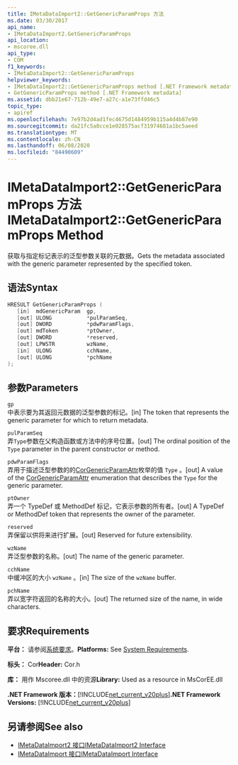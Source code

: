 ```yaml
---
title: IMetaDataImport2::GetGenericParamProps 方法
ms.date: 03/30/2017
api_name:
- IMetaDataImport2.GetGenericParamProps
api_location:
- mscoree.dll
api_type:
- COM
f1_keywords:
- IMetaDataImport2::GetGenericParamProps
helpviewer_keywords:
- IMetaDataImport2::GetGenericParamProps method [.NET Framework metadata]
- GetGenericParamProps method [.NET Framework metadata]
ms.assetid: dbb21e67-712b-49e7-a27c-a1e73ffd46c5
topic_type:
- apiref
ms.openlocfilehash: 7e97b2d4ad1fec4675d1484959b115a4d4b87e90
ms.sourcegitcommit: da21fc5a8cce1e028575acf31974681a1bc5aeed
ms.translationtype: MT
ms.contentlocale: zh-CN
ms.lasthandoff: 06/08/2020
ms.locfileid: "84490609"
---
```

# <a name="imetadataimport2getgenericparamprops-method"></a><span data-ttu-id="3b1a9-102">IMetaDataImport2::GetGenericParamProps 方法</span><span class="sxs-lookup"><span data-stu-id="3b1a9-102">IMetaDataImport2::GetGenericParamProps Method</span></span>
<span data-ttu-id="3b1a9-103">获取与指定标记表示的泛型参数关联的元数据。</span><span class="sxs-lookup"><span data-stu-id="3b1a9-103">Gets the metadata associated with the generic parameter represented by the specified token.</span></span>  
  
## <a name="syntax"></a><span data-ttu-id="3b1a9-104">语法</span><span class="sxs-lookup"><span data-stu-id="3b1a9-104">Syntax</span></span>  
  
```cpp  
HRESULT GetGenericParamProps (  
   [in]  mdGenericParam  gp,  
   [out] ULONG           *pulParamSeq,  
   [out] DWORD           *pdwParamFlags,  
   [out] mdToken         *ptOwner,  
   [out] DWORD           *reserved,  
   [out] LPWSTR          wzName,  
   [in]  ULONG           cchName,  
   [out] ULONG           *pchName  
);  
```  
  
## <a name="parameters"></a><span data-ttu-id="3b1a9-105">参数</span><span class="sxs-lookup"><span data-stu-id="3b1a9-105">Parameters</span></span>  
 `gp`  
 <span data-ttu-id="3b1a9-106">中表示要为其返回元数据的泛型参数的标记。</span><span class="sxs-lookup"><span data-stu-id="3b1a9-106">[in] The token that represents the generic parameter for which to return metadata.</span></span>  
  
 `pulParamSeq`  
 <span data-ttu-id="3b1a9-107">弄`Type`参数在父构造函数或方法中的序号位置。</span><span class="sxs-lookup"><span data-stu-id="3b1a9-107">[out] The ordinal position of the `Type` parameter in the parent constructor or method.</span></span>  
  
 `pdwParamFlags`  
 <span data-ttu-id="3b1a9-108">弄用于描述泛型参数的的[CorGenericParamAttr](corgenericparamattr-enumeration.md)枚举的值 `Type` 。</span><span class="sxs-lookup"><span data-stu-id="3b1a9-108">[out] A value of the [CorGenericParamAttr](corgenericparamattr-enumeration.md) enumeration that describes the `Type` for the generic parameter.</span></span>  
  
 `ptOwner`  
 <span data-ttu-id="3b1a9-109">弄一个 TypeDef 或 MethodDef 标记，它表示参数的所有者。</span><span class="sxs-lookup"><span data-stu-id="3b1a9-109">[out] A TypeDef or MethodDef token that represents the owner of the parameter.</span></span>  
  
 `reserved`  
 <span data-ttu-id="3b1a9-110">弄保留以供将来进行扩展。</span><span class="sxs-lookup"><span data-stu-id="3b1a9-110">[out] Reserved for future extensibility.</span></span>  
  
 `wzName`  
 <span data-ttu-id="3b1a9-111">弄泛型参数的名称。</span><span class="sxs-lookup"><span data-stu-id="3b1a9-111">[out] The name of the generic parameter.</span></span>  
  
 `cchName`  
 <span data-ttu-id="3b1a9-112">中缓冲区的大小 `wzName` 。</span><span class="sxs-lookup"><span data-stu-id="3b1a9-112">[in] The size of the `wzName` buffer.</span></span>  
  
 `pchName`  
 <span data-ttu-id="3b1a9-113">弄以宽字符返回的名称的大小。</span><span class="sxs-lookup"><span data-stu-id="3b1a9-113">[out] The returned size of the name, in wide characters.</span></span>  
  
## <a name="requirements"></a><span data-ttu-id="3b1a9-114">要求</span><span class="sxs-lookup"><span data-stu-id="3b1a9-114">Requirements</span></span>  
 <span data-ttu-id="3b1a9-115">**平台：** 请参阅[系统要求](../../get-started/system-requirements.md)。</span><span class="sxs-lookup"><span data-stu-id="3b1a9-115">**Platforms:** See [System Requirements](../../get-started/system-requirements.md).</span></span>  
  
 <span data-ttu-id="3b1a9-116">**标头：** Cor</span><span class="sxs-lookup"><span data-stu-id="3b1a9-116">**Header:** Cor.h</span></span>  
  
 <span data-ttu-id="3b1a9-117">**库：** 用作 Mscoree.dll 中的资源</span><span class="sxs-lookup"><span data-stu-id="3b1a9-117">**Library:** Used as a resource in MsCorEE.dll</span></span>  
  
 <span data-ttu-id="3b1a9-118">**.NET Framework 版本：**[!INCLUDE[net_current_v20plus](../../../../includes/net-current-v20plus-md.md)]</span><span class="sxs-lookup"><span data-stu-id="3b1a9-118">**.NET Framework Versions:** [!INCLUDE[net_current_v20plus](../../../../includes/net-current-v20plus-md.md)]</span></span>  
  
## <a name="see-also"></a><span data-ttu-id="3b1a9-119">另请参阅</span><span class="sxs-lookup"><span data-stu-id="3b1a9-119">See also</span></span>

- [<span data-ttu-id="3b1a9-120">IMetaDataImport2 接口</span><span class="sxs-lookup"><span data-stu-id="3b1a9-120">IMetaDataImport2 Interface</span></span>](imetadataimport2-interface.md)
- [<span data-ttu-id="3b1a9-121">IMetaDataImport 接口</span><span class="sxs-lookup"><span data-stu-id="3b1a9-121">IMetaDataImport Interface</span></span>](imetadataimport-interface.md)
